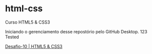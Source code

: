 # html-css
 Curso HTML5 & CSS3

Iniciando o gerenciamento desse repostório pelo GitHub Desktop.
123 Tested

<a href="https://lucase616.github.io/html-css/Desafios/desafio-10/android.html">Desafio-10 | HTML5 & CSS3</a>